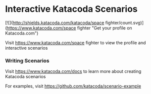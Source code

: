 # Interactive Katacoda Scenarios

[![](http://shields.katacoda.com/katacoda/space fighter/count.svg)](https://www.katacoda.com/space fighter "Get your profile on Katacoda.com")

Visit https://www.katacoda.com/space fighter to view the profile and interactive scenarios

### Writing Scenarios
Visit https://www.katacoda.com/docs to learn more about creating Katacoda scenarios

For examples, visit https://github.com/katacoda/scenario-example
